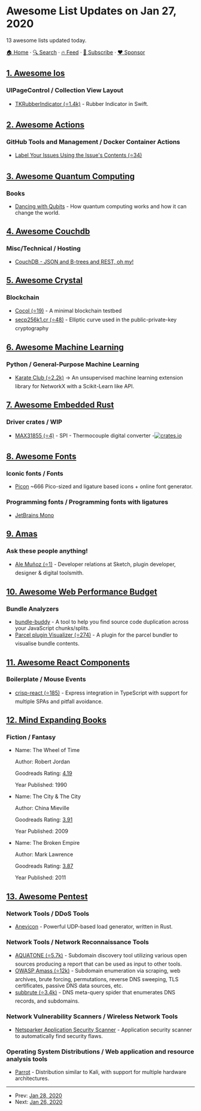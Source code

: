 # Awesome List Updates on Jan 27, 2020

13 awesome lists updated today.

[🏠 Home](/README.md) · [🔍 Search](https://www.trackawesomelist.com/search/) · [🔥 Feed](https://www.trackawesomelist.com/rss.xml) · [📮 Subscribe](https://trackawesomelist.us17.list-manage.com/subscribe?u=d2f0117aa829c83a63ec63c2f&id=36a103854c) · [❤️  Sponsor](https://github.com/sponsors/theowenyoung)



## [1. Awesome Ios](/content/vsouza/awesome-ios/README.md)

### UIPageControl / Collection View Layout

*   [TKRubberIndicator (⭐1.4k)](https://github.com/TBXark/TKRubberIndicator) - Rubber Indicator in Swift.

## [2. Awesome Actions](/content/sdras/awesome-actions/README.md)

### GitHub Tools and Management / Docker Container Actions

*   [Label Your Issues Using the Issue's Contents (⭐34)](https://github.com/damccorm/tag-ur-it)

## [3. Awesome Quantum Computing](/content/desireevl/awesome-quantum-computing/README.md)

### Books

*   [Dancing with Qubits](https://www.robertsutor.com/dancing-with-qubits/) - How quantum computing works and how it can change the world.

## [4. Awesome Couchdb](/content/quangv/awesome-couchdb/README.md)

### Misc/Technical / Hosting

*   [CouchDB - JSON and B-trees and REST, oh my!](https://pozorvlak.livejournal.com/176385.html)

## [5. Awesome Crystal](/content/veelenga/awesome-crystal/README.md)

### Blockchain

*   [Cocol (⭐19)](https://github.com/cocol-project/cocol) - A minimal blockchain testbed
*   [secp256k1.cr (⭐48)](https://github.com/q9f/secp256k1.cr) - Elliptic curve used in the public-private-key cryptography

## [6. Awesome Machine Learning](/content/josephmisiti/awesome-machine-learning/README.md)

### Python / General-Purpose Machine Learning

*   [Karate Club (⭐2.2k)](https://github.com/benedekrozemberczki/karateclub) -> An unsupervised machine learning extension library for NetworkX with a Scikit-Learn like API.

## [7. Awesome Embedded Rust](/content/rust-embedded/awesome-embedded-rust/README.md)

### Driver crates / WIP

*   [MAX31855 (⭐4)](https://github.com/cs2dsb/max31855.rs) - SPI - Thermocouple digital converter -[![crates.io](https://img.shields.io/crates/v/max31855.svg)](https://crates.io/crates/max31855)

## [8. Awesome Fonts](/content/brabadu/awesome-fonts/README.md)

### Iconic fonts / Fonts

*   [Picon](https://yne.fr/picon) \~666 Pico-sized and ligature based icons + online font generator.

### Programming fonts / Programming fonts with ligatures

*   [JetBrains Mono](https://www.jetbrains.com/lp/mono/)

## [9. Amas](/content/sindresorhus/amas/README.md)

### Ask these people anything!

*   [Ale Muñoz (⭐1)](https://github.com/bomberstudios/ama) - Developer relations at Sketch, plugin developer, designer & digital toolsmith.

## [10. Awesome Web Performance Budget](/content/pajaydev/awesome-web-performance-budget/README.md)

### Bundle Analyzers

*   [bundle-buddy](https://bundle-buddy.firebaseapp.com/) - A tool to help you find source code duplication across your JavaScript chunks/splits.
*   [Parcel plugin Visualizer (⭐274)](https://github.com/gregtillbrook/parcel-plugin-bundle-visualiser) - A plugin for the parcel bundler to visualise bundle contents.

## [11. Awesome React Components](/content/brillout/awesome-react-components/README.md)

### Boilerplate / Mouse Events

*   [crisp-react (⭐185)](https://github.com/winwiz1/crisp-react) - Express integration in TypeScript with support for multiple SPAs and pitfall avoidance.

## [12. Mind Expanding Books](/content/hackerkid/Mind-Expanding-Books/README.md)

### Fiction / Fantasy

- Name: The Wheel of Time

  Author: Robert Jordan

  Goodreads Rating: [4.19](https://www.goodreads.com/series/41526-the-wheel-of-time)

  Year Published: 1990


- Name: The City & The City

  Author: China Mieville

  Goodreads Rating: [3.91](https://www.goodreads.com/book/show/4703581-the-city-the-city)

  Year Published: 2009


- Name: The Broken Empire

  Author: Mark Lawrence

  Goodreads Rating: [3.87](https://www.goodreads.com/series/64473-the-broken-empire)

  Year Published: 2011



## [13. Awesome Pentest](/content/enaqx/awesome-pentest/README.md)

### Network Tools / DDoS Tools

*   [Anevicon](https://github.com/rozgo/anevicon) - Powerful UDP-based load generator, written in Rust.

### Network Tools / Network Reconnaissance Tools

*   [AQUATONE (⭐5.7k)](https://github.com/michenriksen/aquatone) - Subdomain discovery tool utilizing various open sources producing a report that can be used as input to other tools.
*   [OWASP Amass (⭐12k)](https://github.com/OWASP/Amass) - Subdomain enumeration via scraping, web archives, brute forcing, permutations, reverse DNS sweeping, TLS certificates, passive DNS data sources, etc.
*   [subbrute (⭐3.4k)](https://github.com/TheRook/subbrute) - DNS meta-query spider that enumerates DNS records, and subdomains.

### Network Vulnerability Scanners / Wireless Network Tools

*   [Netsparker Application Security Scanner](https://www.netsparker.com/pricing/) - Application security scanner to automatically find security flaws.

### Operating System Distributions / Web application and resource analysis tools

*   [Parrot](https://parrotlinux.org/) - Distribution similar to Kali, with support for multiple hardware architectures.

---

- Prev: [Jan 28, 2020](/content/2020/01/28/README.md)
- Next: [Jan 26, 2020](/content/2020/01/26/README.md)